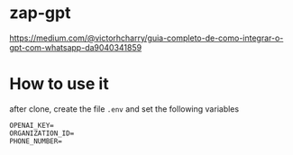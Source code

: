 # zap-gpt

https://medium.com/@victorhcharry/guia-completo-de-como-integrar-o-gpt-com-whatsapp-da9040341859


# How to use it
 after clone, create the file `.env` and set the following variables

```
OPENAI_KEY=
ORGANIZATION_ID=
PHONE_NUMBER=
```
